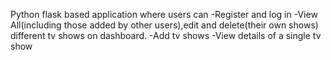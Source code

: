 Python flask based application where users can
-Register and log in
-View All(including those added by other users),edit and 
delete(their own shows) different tv shows on dashboard.
-Add tv shows
-View details of a single tv show
